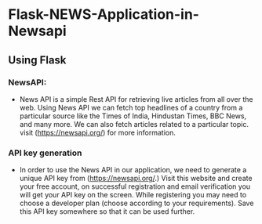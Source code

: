 # Flask-NEWS-Application-in-Newsapi
Using Flask
---
### NewsAPI: 
- News API is a simple Rest API for retrieving live articles from all over the web. Using News API we can fetch top headlines of a country from a particular source like the Times of India, Hindustan Times, BBC News, and many more. We can also fetch articles related to a particular topic. visit (https://newsapi.org/) for more information.

### API key generation
- In order to use the News API in our application, we need to generate a unique API key from (https://newsapi.org/.) Visit this website and create your free account, on successful registration and email verification you will get your API key on the screen. While registering you may need to choose a developer plan (choose according to your requirements). Save this API key somewhere so that it can be used further.



